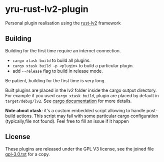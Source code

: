 # yru-rust-lv2-plugin

Personal plugin realisation using the
[rust-lv2](https://github.com/RustAudio/rust-lv2) framework

## Building

Building for the first time require an internet connection.

 - `cargo xtask build` to build all plugins.
 - `cargo xtask build -p <plugin>` to build a particular plugin.
 - add `--release` flag to build in release mode.

Be patient, building for the first time is very long.

Built plugins are placed in the lv2 folder inside the cargo output
directory. For example if you used `cargo xtask build`, plugin are placed by
default in `target/debug/lv2`. See [cargo
documentation](https://doc.rust-lang.org/cargo/) for more details.

**Note about xtask**: it's a custom embedded script allowing to handle
post-build actions. This script may fail with some particular cargo
configuration (typically,file not found). Feel free to fill an issue if it
happen

## License

These plugins are released under the GPL V3 license, see the joined file
[gpl-3.0.txt](gpl-3.0.txt) for a copy.

